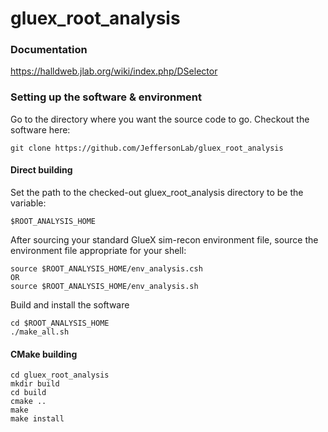 # gluex_root_analysis

### Documentation
https://halldweb.jlab.org/wiki/index.php/DSelector

### Setting up the software & environment
Go to the directory where you want the source code to go. Checkout the software here:
```
git clone https://github.com/JeffersonLab/gluex_root_analysis
```

#### Direct building
Set the path to the checked-out gluex_root_analysis directory to be the variable:
```
$ROOT_ANALYSIS_HOME
```
After sourcing your standard GlueX sim-recon environment file, source the environment file appropriate for your shell:
```
source $ROOT_ANALYSIS_HOME/env_analysis.csh
OR
source $ROOT_ANALYSIS_HOME/env_analysis.sh
```
Build and install the software
```
cd $ROOT_ANALYSIS_HOME
./make_all.sh
```

#### CMake building
```
cd gluex_root_analysis
mkdir build
cd build
cmake ..
make
make install
```

